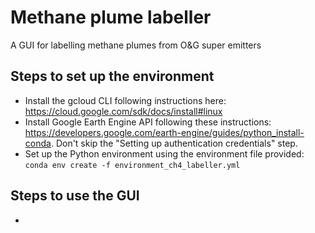 # Methane plume labeller
A GUI for labelling methane plumes from O&G super emitters

## Steps to set up the environment
* Install the gcloud CLI following instructions here: https://cloud.google.com/sdk/docs/install#linux
* Install Google Earth Engine API following these instructions: https://developers.google.com/earth-engine/guides/python_install-conda. Don't skip the "Setting up authentication credentials" step.
* Set up the Python environment using the environment file provided: ```conda env create -f environment_ch4_labeller.yml```

## Steps to use the GUI
*

